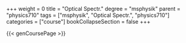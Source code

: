 +++
weight = 0
title = "Optical Spectr."
degree = "msphysik"
parent = "physics710"
tags = ["msphysik", "Optical Spectr.", "physics710"]
categories = ["course"]
bookCollapseSection = false
+++

{{< genCoursePage >}}
